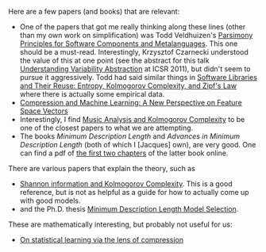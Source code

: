 Here are a few papers (and books) that are relevant:
* One of the papers that got me really thinking along these lines (other than my own work on simplification) was Todd Veldhuizen's [Parsimony Principles for Software Components and Metalanguages](https://arxiv.org/abs/0707.4166). This one should be a must-read. Interestingly, Krzysztof Czarnecki understood the value of this at one point (see the abstract for this talk [Understanding Variability Abstraction](https://link.springer.com/chapter/10.1007/978-3-642-21347-2_1) at ICSR 2011), but didn't seem to pursue it aggressively. Todd had said similar things in [Software Libraries and Their Reuse: Entropy, Kolmogorov Complexity, and Zipf's Law](https://arxiv.org/abs/cs/0508023) where there is actually some empirical data.
* [Compression and Machine Learning: A New Perspective on Feature Space Vectors](https://www.eecs.tufts.edu/~dsculley/papers/compressionAndVectors.pdf)
* Interestingly, I find [Music Analysis and Kolmogorov Complexity](https://pdfs.semanticscholar.org/723d/22af5927ad3612006fc5ded4d86c3abbc7d2.pdf) to be one of the closest papers to what we are attempting.
* The books _Minimum Description Length_ and _Advances in Minimum Description Length_ (both of which I [Jacques] own), are very good.  One can find a pdf of [the first two chapters](https://www.researchgate.net/publication/220489271_A_Tutorial_Introduction_to_the_Minimum_Description_Length_Principle) of the latter book online.

There are various papers that explain the theory, such as
* [Shannon information and Kolmogorov Complexity](https://homepages.cwi.nl/~paulv/papers/info.pdf).  This is a good reference, but is not as helpful as a guide for how to actually come up with good models.
* and the Ph.D. thesis [Minimum Description Length Model Selection](https://www.illc.uva.nl/Research/Publications/Dissertations/DS-2008-07.text.pdf).

These are mathematically interesting, but probably not useful for us:
* [On statistical learning via the lens of compression](https://arxiv.org/abs/1610.03592)